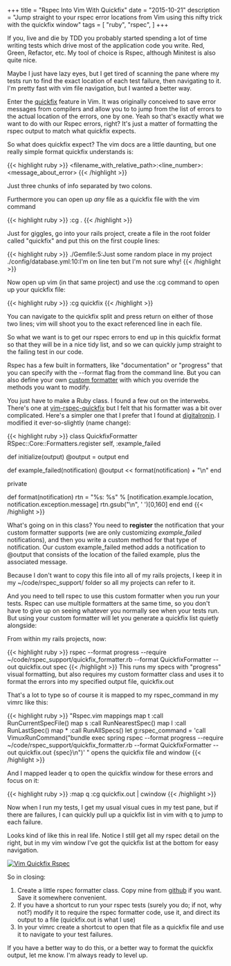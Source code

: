 +++
title = "Rspec Into Vim With Quickfix"
date = "2015-10-21"
description = "Jump straight to your rspec error locations from Vim using this nifty trick with the quickfix window"
tags = [
    "ruby",
    "rspec",
]
+++

If you, live and die by TDD you probably started spending a lot of time writing tests which drive most of the application code you write.  Red, Green, Refactor, etc.  My tool of choice is Rspec, although Minitest is also quite nice.


Maybe I just have lazy eyes, but I get tired of scanning the pane where my tests run to find the exact location of each test failure, then navigating to it.  I'm pretty fast with vim file navigation, but I wanted a better way.


Enter the [quickfix](http://vimdoc.sourceforge.net/htmldoc/quickfix.html)
feature in Vim.  It was originally conceived to save error messages from compilers and allow you to to jump from the list of errors to the actual location of the errors, one by one.  Yeah so that's exactly what we want to do with our Rspec errors, right?  It's just a matter of formatting the rspec output to match what quickfix expects.

So what does quickfix expect?  The vim docs are a little daunting, but one really simple format quickfix understands is:

{{< highlight ruby >}}
<filename_with_relative_path>:<line_number>:<message_about_error>
{{< /highlight >}}

Just three chunks of info separated by two colons.

Furthermore you can open up *any* file as a quickfix file with the vim command 

{{< highlight ruby >}}
:cg <filename>.
{{< /highlight >}}

Just for giggles, go into your rails project, create a file in the root folder called "quickfix" and put this on the first couple lines:

{{< highlight ruby >}}
./Gemfile:5:Just some random place in my project
./config/database.yml:10:I'm on line ten but I'm not sure why!
{{< /highlight >}}

Now open up vim (in that same project) and use the :cg command to open up your quickfix file:

{{< highlight ruby >}}
:cg quickfix
{{< /highlight >}}

You can navigate to the quickfix split and press return on either of those two lines; vim will shoot you to the exact referenced line in each file. 

So what we want is to get our rspec errors to end up in this quickfix format so that they will be in a nice tidy list, and so we can quickly jump straight to the failing test in our code.

Rspec has a few built in formatters, like "documentation" or "progress" that you can specify with the --format flag from the command line.  But you can also define your own [custom formatter](https://www.relishapp.com/rspec/rspec-core/v/3-3/docs/formatters/custom-formatters) with which you override the methods you want to modify.

You just have to make a Ruby class.  I found a few out on the interwebs. There's one at [vim-rspec-quickfix](https://github.com/dapplebeforedawn/vim-rspec-quickfix) but I felt that his formatter was a bit over complicated. Here's a simpler one that I prefer that I found at [digitalronin](http://digitalronin.github.io/coding/2014/10/31/rspec3--vim-quickfix-list/). I modified it ever-so-slightly (name change):

{{< highlight ruby >}}
class QuickfixFormatter
  RSpec::Core::Formatters.register self, :example_failed

  def initialize(output)
    @output = output
  end

  def example_failed(notification)
    @output << format(notification) + "\n"
  end

  private

  def format(notification)
    rtn = "%s: %s" % [notification.example.location, notification.exception.message]
    rtn.gsub("\n", ' ')[0,160]
  end
end
{{< /highlight >}}

What's going on in this class?  You need to **register** the notification that your custom formatter supports (we are only customizing *example_failed* notifications), and then you write a custom method for that type of notification.  Our custom example_failed method adds a notification to @output that consists of the location of the failed example, plus the associated message.

Because I don't want to copy this file into all of my rails projects, I keep it in my ~/code/rspec_support/ folder so all my projects can refer to it.

And you need to tell rspec to use this custom formatter when you run your tests.  Rspec can use multiple formatters at the same time, so you don't have to give up on seeing whatever you normally see when your tests run.  But using your custom formatter will let you generate a quickfix list quietly alongside:

From within my rails projects, now:

{{< highlight ruby >}}
rspec --format progress --require ~/code/rspec_support/quickfix_formatter.rb --format QuickfixFormatter --out quickfix.out spec
{{< /highlight >}}
This runs my specs with "progress" visual formatting, but also requires my custom formatter class and uses it to format the errors into my specified output file, quickfix.out

That's a lot to type so of course it is mapped to my rspec_command in my vimrc like this:

{{< highlight ruby >}}
"Rspec.vim mappings
map <Leader>t :call RunCurrentSpecFile()<CR>
map <Leader>s :call RunNearestSpec()<CR>
map <Leader>l :call RunLastSpec()<CR>
map <Leader>* :call RunAllSpecs()<CR>
let g:rspec_command = 'call VimuxRunCommand("bundle exec spring rspec --format progress --require ~/code/rspec_support/quickfix_formatter.rb --format QuickfixFormatter --out quickfix.out {spec}\n")'
" opens the quickfix file and window
{{< /highlight >}}

And I mapped leader q to open the quickfix window for these errors and focus on it:

{{< highlight ruby >}}
:map <leader>q :cg quickfix.out \| cwindow<CR>
{{< /highlight >}}

Now when I run my tests, I get my usual visual cues in my test pane, but if there are failures, I can quickly pull up a quickfix list in vim with <leader>q to jump to each failure.

Looks kind of like this in real life.  Notice I still get all my rspec detail on the right, but in my vim window I've got the quickfix list at the bottom for easy navigation.

[![Vim Quickfix Rspec][vim-session]][vim-session]

So in closing:

1. Create a little rspec formatter class.  Copy mine from [github](https://github.com/pdbradley/rspec_support) if you want.  Save it somewhere convenient.
2. If you have a shortcut to run your rspec tests (surely you do; if not, why not?) modify it to require the rspec formatter code, use it, and direct its output to a file (quickfix.out is what I use)
3. In your vimrc create a shortcut to open that file as a quickfix file and use it to navigate to your test failures.

If you have a better way to do this, or a better way to format the quickfix output, let me know.  I'm always ready to level up.

[vim-session]: http://318ce10a4aff81d8fd77-9942159f0cde80bd1f0d981f1d813960.r48.cf1.rackcdn.com/mac-mini/Clipboard%20Image%2010-23-15,%201.52.54%20PM.png
